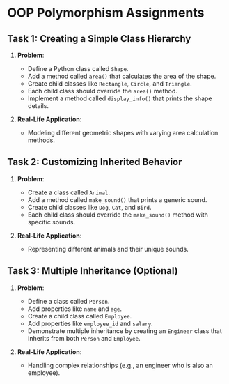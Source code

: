 # OOP Polymorphism Assignments

## Task 1: Creating a Simple Class Hierarchy

1. **Problem**:
   - Define a Python class called `Shape`.
   - Add a method called `area()` that calculates the area of the shape.
   - Create child classes like `Rectangle`, `Circle`, and `Triangle`.
   - Each child class should override the `area()` method.
   - Implement a method called `display_info()` that prints the shape details.

2. **Real-Life Application**:
   - Modeling different geometric shapes with varying area calculation methods.

## Task 2: Customizing Inherited Behavior

1. **Problem**:
   - Create a class called `Animal`.
   - Add a method called `make_sound()` that prints a generic sound.
   - Create child classes like `Dog`, `Cat`, and `Bird`.
   - Each child class should override the `make_sound()` method with specific sounds.

2. **Real-Life Application**:
   - Representing different animals and their unique sounds.

## Task 3: Multiple Inheritance (Optional)

1. **Problem**:
   - Define a class called `Person`.
   - Add properties like `name` and `age`.
   - Create a child class called `Employee`.
   - Add properties like `employee_id` and `salary`.
   - Demonstrate multiple inheritance by creating an `Engineer` class that inherits from both `Person` and `Employee`.

2. **Real-Life Application**:
   - Handling complex relationships (e.g., an engineer who is also an employee).
